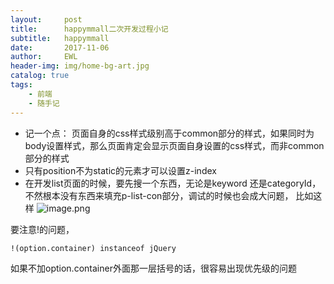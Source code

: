 ```yaml
---
layout:     post
title:      happymmall二次开发过程小记
subtitle:   happymmall
date:       2017-11-06
author:     EWL
header-img: img/home-bg-art.jpg
catalog: true
tags:
    - 前端    
    - 随手记
---
```

* 记一个点： 页面自身的css样式级别高于common部分的样式，如果同时为body设置样式，那么页面肯定会显示页面自身设置的css样式，而非common部分的样式
* 只有position不为static的元素才可以设置z-index
* 在开发list页面的时候，要先搜一个东西，无论是keyword 还是categoryId，不然根本没有东西来填充p-list-con部分，调试的时候也会成大问题， 比如这样
![image.png](http://upload-images.jianshu.io/upload_images/7930564-3ad6011832951208.png?imageMogr2/auto-orient/strip%7CimageView2/2/w/1240)

要注意!的问题，
```
!(option.container) instanceof jQuery

```
如果不加option.container外面那一层括号的话，很容易出现优先级的问题
